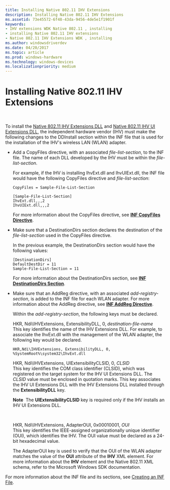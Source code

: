 ```yaml
---
title: Installing Native 802.11 IHV Extensions
description: Installing Native 802.11 IHV Extensions
ms.assetid: 73e45572-6f48-43da-9456-4de5e1f1901f
keywords:
- IHV extensions WDK Native 802.11 , installing
- installing Native 802.11 IHV extensions
- Native 802.11 IHV Extensions WDK , installing
ms.author: windowsdriverdev
ms.date: 04/20/2017
ms.topic: article
ms.prod: windows-hardware
ms.technology: windows-devices
ms.localizationpriority: medium
---
```


# Installing Native 802.11 IHV Extensions




 

To install the [Native 802.11 IHV Extensions DLL](https://msdn.microsoft.com/library/windows/hardware/ff560614) and [Native 802.11 IHV UI Extensions DLL](https://msdn.microsoft.com/library/windows/hardware/ff560635), the independent hardware vendor (IHV) must make the following changes to the DDInstall section within the INF file that is used for the installation of the IHV's wireless LAN (WLAN) adapter.

-   Add a CopyFiles directive, with an associated *file-list-section*, to the INF file. The name of each DLL developed by the IHV must be within the *file-list-section*.

    For example, if the IHV is installing IhvExt.dll and IhvUIExt.dll, the INF file would have the following CopyFiles directive and *file-list-section*:

    ```
    CopyFiles = Sample-File-List-Section

    [Sample-File-List-Section]
    IhvExt.dll,,,2
    IhvUIExt.dll,,,2
    ```

    For more information about the CopyFiles directive, see [**INF CopyFiles Directive**](https://msdn.microsoft.com/library/windows/hardware/ff546346).

-   Make sure that a DestinationDirs section declares the destination of the *file-list-section* used in the CopyFiles directive.

    In the previous example, the DestinationDirs section would have the following values:

    ```
    [DestinationDirs]
    DefaultDestDir = 11
    Sample-File-List-Section = 11
    ```

    For more information about the DestinationDirs section, see [**INF DestinationDirs Section**](https://msdn.microsoft.com/library/windows/hardware/ff547383).

-   Make sure that an AddReg directive, with an associated *add-registry-section*, is added to the INF file for each WLAN adapter. For more information about the AddReg directive, see [**INF AddReg Directive**](https://msdn.microsoft.com/library/windows/hardware/ff546320).

    Within the *add-registry-section*, the following keys must be declared.

    <a href="" id="hkr--ndi-ihvextensions--extensibilitydll--0----------destination-file-name"></a>HKR, Ndi\\IHVExtensions, ExtensibilityDLL, 0, *destination-file-name*  
    This key identifies the name of the IHV Extensions DLL. For example, to associate the IhvExt.dll with the management of the WLAN adapter, the following key would be declared.

    ```
    HKR,Ndi\IHVExtensions, ExtensibilityDLL, 0, %SystemRoot%\system32\IhvExt.dll
    ```

    <a href="" id="hkr--ndi-ihvextensions--uiextensibilityclsid--0----------clsid"></a>HKR, Ndi\\IHVExtensions, UIExtensibilityCLSID, 0, *CLSID*  
    This key identifies the COM class identifier (CLSID), which was registered on the target system for the IHV UI Extensions DLL. The *CLSID* value must be enclosed in quotation marks. This key associates the IHV UI Extensions DLL with the IHV Extensions DLL installed through the **ExtensibilityDLL** key.

    **Note**  The **UIExtensibilityCLSID** key is required only if the IHV installs an IHV UI Extensions DLL.

     

    <a href="" id="hkr--ndi-ihvextensions--adapteroui--0x00010001----------oui"></a>HKR, Ndi\\IHVExtensions, AdapterOUI, 0x00010001, *OUI*  
    This key identifies the IEEE-assigned organizationally unique identifier (OUI), which identifies the IHV. The OUI value must be declared as a 24-bit hexadecimal value.

    The AdapterOUI key is used to verify that the OUI of the WLAN adapter matches the value of the **OUI** attribute of the **IHV** XML element. For more information about the **IHV** element and the Native 802.11 XML schema, refer to the Microsoft Windows SDK documentation.

For more information about the INF file and its sections, see [Creating an INF File](https://msdn.microsoft.com/library/windows/hardware/ff549520).

 

 





